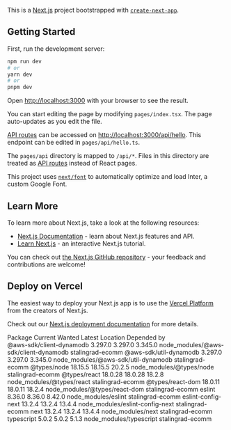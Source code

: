 This is a [Next.js](https://nextjs.org/) project bootstrapped with [`create-next-app`](https://github.com/vercel/next.js/tree/canary/packages/create-next-app).

## Getting Started

First, run the development server:

```bash
npm run dev
# or
yarn dev
# or
pnpm dev
```

Open [http://localhost:3000](http://localhost:3000) with your browser to see the result.

You can start editing the page by modifying `pages/index.tsx`. The page auto-updates as you edit the file.

[API routes](https://nextjs.org/docs/api-routes/introduction) can be accessed on [http://localhost:3000/api/hello](http://localhost:3000/api/hello). This endpoint can be edited in `pages/api/hello.ts`.

The `pages/api` directory is mapped to `/api/*`. Files in this directory are treated as [API routes](https://nextjs.org/docs/api-routes/introduction) instead of React pages.

This project uses [`next/font`](https://nextjs.org/docs/basic-features/font-optimization) to automatically optimize and load Inter, a custom Google Font.

## Learn More

To learn more about Next.js, take a look at the following resources:

- [Next.js Documentation](https://nextjs.org/docs) - learn about Next.js features and API.
- [Learn Next.js](https://nextjs.org/learn) - an interactive Next.js tutorial.

You can check out [the Next.js GitHub repository](https://github.com/vercel/next.js/) - your feedback and contributions are welcome!

## Deploy on Vercel

The easiest way to deploy your Next.js app is to use the [Vercel Platform](https://vercel.com/new?utm_medium=default-template&filter=next.js&utm_source=create-next-app&utm_campaign=create-next-app-readme) from the creators of Next.js.

Check out our [Next.js deployment documentation](https://nextjs.org/docs/deployment) for more details.


Package                   Current   Wanted   Latest  Location                               Depended by     
@aws-sdk/client-dynamodb  3.297.0  3.297.0  3.345.0  node_modules/@aws-sdk/client-dynamodb  stalingrad-ecomm
@aws-sdk/util-dynamodb    3.297.0  3.297.0  3.345.0  node_modules/@aws-sdk/util-dynamodb    stalingrad-ecomm
@types/node               18.15.5  18.15.5   20.2.5  node_modules/@types/node               stalingrad-ecomm
@types/react              18.0.28  18.0.28   18.2.8  node_modules/@types/react              stalingrad-ecomm
@types/react-dom          18.0.11  18.0.11   18.2.4  node_modules/@types/react-dom          stalingrad-ecomm
eslint                     8.36.0   8.36.0   8.42.0  node_modules/eslint                    stalingrad-ecomm
eslint-config-next         13.2.4   13.2.4   13.4.4  node_modules/eslint-config-next        stalingrad-ecomm
next                       13.2.4   13.2.4   13.4.4  node_modules/next                      stalingrad-ecomm
typescript                  5.0.2    5.0.2    5.1.3  node_modules/typescript                stalingrad-ecomm